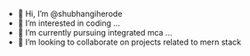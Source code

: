 - 👋 Hi, I’m @shubhangiherode
- 👀 I’m interested in coding ...
- 🌱 I’m currently pursuing integrated mca ...
- 💞️ I’m looking to collaborate on projects related to mern stack


<!---
shubhangiherode/shubhangiherode is a ✨ special ✨ repository because its `README.md` (this file) appears on your GitHub profile.
You can click the Preview link to take a look at your changes.
--->
